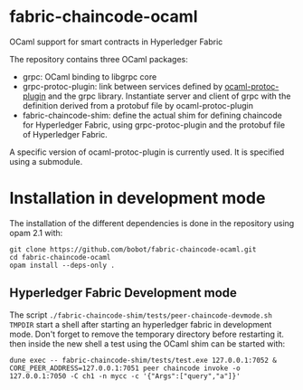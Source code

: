 # fabric-chaincode-ocaml
OCaml support for smart contracts in Hyperledger Fabric

The repository contains three OCaml packages:
  * grpc: OCaml binding to libgrpc core
  * grpc-protoc-plugin: link between services defined by
    [ocaml-protoc-plugin](https://github.com/issuu/ocaml-protoc-plugin) and the
    grpc library. Instantiate server and client of grpc with the definition
    derived from a protobuf file by ocaml-protoc-plugin
  * fabric-chaincode-shim: define the actual shim for defining chaincode for
    Hyperledger Fabric, using grpc-protoc-plugin and the protobuf file of
    Hyperledger Fabric.


A specific version of ocaml-protoc-plugin is currently used. It is specified
using a submodule.

# Installation in development mode

The installation of the different dependencies is done in the repository using opam 2.1 with:

```
git clone https://github.com/bobot/fabric-chaincode-ocaml.git
cd fabric-chaincode-ocaml
opam install --deps-only .
```

## Hyperledger Fabric Development mode

The script `./fabric-chaincode-shim/tests/peer-chaincode-devmode.sh TMPDIR`
start a shell after starting an hyperledger fabric in development mode. Don't
forget to remove the temporary directory before restarting it. then inside the
new shell a test using the OCaml shim can be started with:

```
dune exec -- fabric-chaincode-shim/tests/test.exe 127.0.0.1:7052 &
CORE_PEER_ADDRESS=127.0.0.1:7051 peer chaincode invoke -o 127.0.0.1:7050 -C ch1 -n mycc -c '{"Args":["query","a"]}'
```
